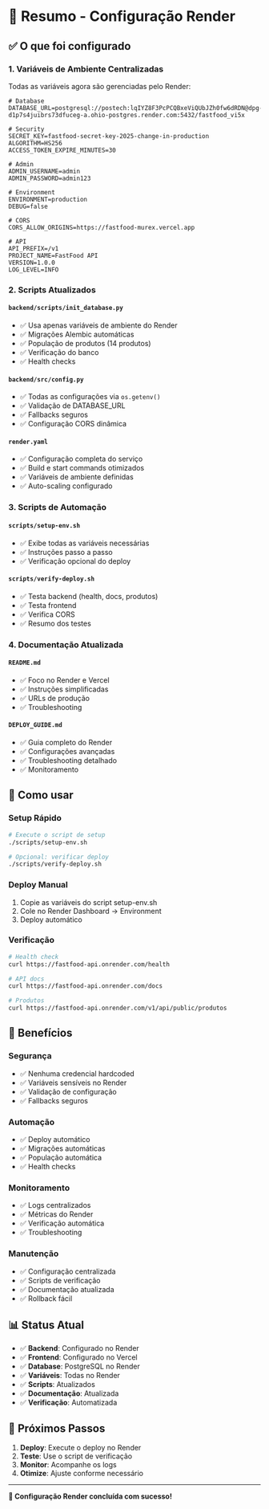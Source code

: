 # 🎯 Resumo - Configuração Render

## ✅ O que foi configurado

### **1. Variáveis de Ambiente Centralizadas**
Todas as variáveis agora são gerenciadas pelo Render:

```env
# Database
DATABASE_URL=postgresql://postech:lqIYZ8F3PcPCQBxeViQUbJZh0fw6dRDN@dpg-d1p7s4juibrs73dfuceg-a.ohio-postgres.render.com:5432/fastfood_vi5x

# Security
SECRET_KEY=fastfood-secret-key-2025-change-in-production
ALGORITHM=HS256
ACCESS_TOKEN_EXPIRE_MINUTES=30

# Admin
ADMIN_USERNAME=admin
ADMIN_PASSWORD=admin123

# Environment
ENVIRONMENT=production
DEBUG=false

# CORS
CORS_ALLOW_ORIGINS=https://fastfood-murex.vercel.app

# API
API_PREFIX=/v1
PROJECT_NAME=FastFood API
VERSION=1.0.0
LOG_LEVEL=INFO
```

### **2. Scripts Atualizados**

#### **`backend/scripts/init_database.py`**
- ✅ Usa apenas variáveis de ambiente do Render
- ✅ Migrações Alembic automáticas
- ✅ População de produtos (14 produtos)
- ✅ Verificação do banco
- ✅ Health checks

#### **`backend/src/config.py`**
- ✅ Todas as configurações via `os.getenv()`
- ✅ Validação de DATABASE_URL
- ✅ Fallbacks seguros
- ✅ Configuração CORS dinâmica

#### **`render.yaml`**
- ✅ Configuração completa do serviço
- ✅ Build e start commands otimizados
- ✅ Variáveis de ambiente definidas
- ✅ Auto-scaling configurado

### **3. Scripts de Automação**

#### **`scripts/setup-env.sh`**
- ✅ Exibe todas as variáveis necessárias
- ✅ Instruções passo a passo
- ✅ Verificação opcional do deploy

#### **`scripts/verify-deploy.sh`**
- ✅ Testa backend (health, docs, produtos)
- ✅ Testa frontend
- ✅ Verifica CORS
- ✅ Resumo dos testes

### **4. Documentação Atualizada**

#### **`README.md`**
- ✅ Foco no Render e Vercel
- ✅ Instruções simplificadas
- ✅ URLs de produção
- ✅ Troubleshooting

#### **`DEPLOY_GUIDE.md`**
- ✅ Guia completo do Render
- ✅ Configurações avançadas
- ✅ Troubleshooting detalhado
- ✅ Monitoramento

## 🚀 Como usar

### **Setup Rápido**
```bash
# Execute o script de setup
./scripts/setup-env.sh

# Opcional: verificar deploy
./scripts/verify-deploy.sh
```

### **Deploy Manual**
1. Copie as variáveis do script setup-env.sh
2. Cole no Render Dashboard → Environment
3. Deploy automático

### **Verificação**
```bash
# Health check
curl https://fastfood-api.onrender.com/health

# API docs
curl https://fastfood-api.onrender.com/docs

# Produtos
curl https://fastfood-api.onrender.com/v1/api/public/produtos
```

## 🔧 Benefícios

### **Segurança**
- ✅ Nenhuma credencial hardcoded
- ✅ Variáveis sensíveis no Render
- ✅ Validação de configuração
- ✅ Fallbacks seguros

### **Automação**
- ✅ Deploy automático
- ✅ Migrações automáticas
- ✅ População automática
- ✅ Health checks

### **Monitoramento**
- ✅ Logs centralizados
- ✅ Métricas do Render
- ✅ Verificação automática
- ✅ Troubleshooting

### **Manutenção**
- ✅ Configuração centralizada
- ✅ Scripts de verificação
- ✅ Documentação atualizada
- ✅ Rollback fácil

## 📊 Status Atual

- ✅ **Backend**: Configurado no Render
- ✅ **Frontend**: Configurado no Vercel
- ✅ **Database**: PostgreSQL no Render
- ✅ **Variáveis**: Todas no Render
- ✅ **Scripts**: Atualizados
- ✅ **Documentação**: Atualizada
- ✅ **Verificação**: Automatizada

## 🎯 Próximos Passos

1. **Deploy**: Execute o deploy no Render
2. **Teste**: Use o script de verificação
3. **Monitor**: Acompanhe os logs
4. **Otimize**: Ajuste conforme necessário

---

**🎉 Configuração Render concluída com sucesso!** 